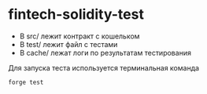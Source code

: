 # fintech-solidity-test

- В src/ лежит контракт с кошельком
- В test/ лежит файл с тестами
- В cache/ лежат логи по результатам тестирования

Для запуска теста используется терминальная команда

`forge test`
